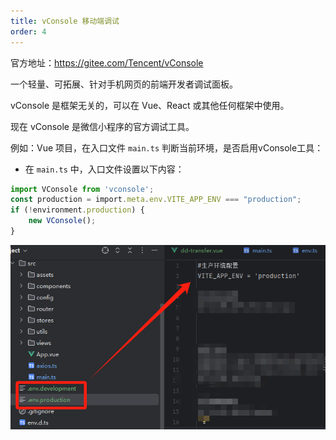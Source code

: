 ```yaml
---
title: vConsole 移动端调试
order: 4
---
```


官方地址：https://gitee.com/Tencent/vConsole

一个轻量、可拓展、针对手机网页的前端开发者调试面板。

vConsole 是框架无关的，可以在 Vue、React 或其他任何框架中使用。

现在 vConsole 是微信小程序的官方调试工具。



例如：Vue 项目，在入口文件 `main.ts` 判断当前环境，是否启用vConsole工具：

- 在 `main.ts` 中，入口文件设置以下内容：

```ts
import VConsole from 'vconsole';
const production = import.meta.env.VITE_APP_ENV === "production";
if (!environment.production) {
    new VConsole();
}
```

![image-20250206110738430](https://raw.githubusercontent.com/xupengboo/xupengboo-picture/main/img/image-20250206110738430.png)
